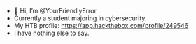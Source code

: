 - 👋 Hi, I’m @YourFriendlyError
- Currently a student majoring in cybersecurity.
- My HTB profile: https://app.hackthebox.com/profile/249546
- I have nothing else to say.

<!---
YourFriendlyError/YourFriendlyError is a ✨ special ✨ repository because its `README.md` (this file) appears on your GitHub profile.
You can click the Preview link to take a look at your changes.
--->

